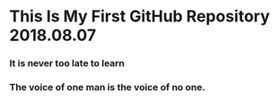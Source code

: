 # This Is My First GitHub Repository 2018.08.07

### It is never too late to learn
### The voice of one man is the voice of no one.